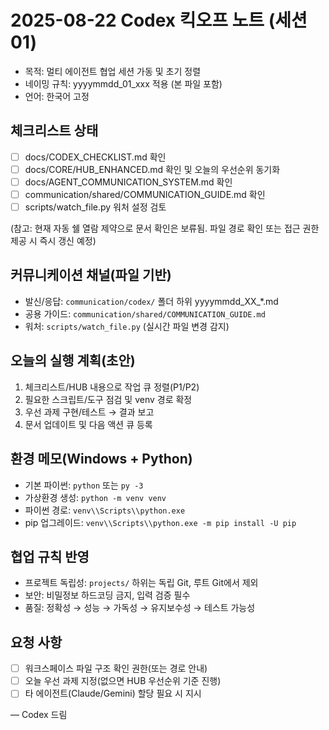 # 2025-08-22 Codex 킥오프 노트 (세션 01)

- 목적: 멀티 에이전트 협업 세션 가동 및 초기 정렬
- 네이밍 규칙: yyyymmdd_01_xxx 적용 (본 파일 포함)
- 언어: 한국어 고정

## 체크리스트 상태
- [ ] docs/CODEX_CHECKLIST.md 확인
- [ ] docs/CORE/HUB_ENHANCED.md 확인 및 오늘의 우선순위 동기화
- [ ] docs/AGENT_COMMUNICATION_SYSTEM.md 확인
- [ ] communication/shared/COMMUNICATION_GUIDE.md 확인
- [ ] scripts/watch_file.py 워처 설정 검토

(참고: 현재 자동 쉘 열람 제약으로 문서 확인은 보류됨. 파일 경로 확인 또는 접근 권한 제공 시 즉시 갱신 예정)

## 커뮤니케이션 채널(파일 기반)
- 발신/응답: `communication/codex/` 폴더 하위 yyyymmdd_XX_*.md
- 공용 가이드: `communication/shared/COMMUNICATION_GUIDE.md`
- 워처: `scripts/watch_file.py` (실시간 파일 변경 감지)

## 오늘의 실행 계획(초안)
1) 체크리스트/HUB 내용으로 작업 큐 정렬(P1/P2)  
2) 필요한 스크립트/도구 점검 및 venv 경로 확정  
3) 우선 과제 구현/테스트 → 결과 보고  
4) 문서 업데이트 및 다음 액션 큐 등록

## 환경 메모(Windows + Python)
- 기본 파이썬: `python` 또는 `py -3`
- 가상환경 생성: `python -m venv venv`
- 파이썬 경로: `venv\\Scripts\\python.exe`
- pip 업그레이드: `venv\\Scripts\\python.exe -m pip install -U pip`

## 협업 규칙 반영
- 프로젝트 독립성: `projects/` 하위는 독립 Git, 루트 Git에서 제외
- 보안: 비밀정보 하드코딩 금지, 입력 검증 필수
- 품질: 정확성 → 성능 → 가독성 → 유지보수성 → 테스트 가능성

## 요청 사항
- [ ] 워크스페이스 파일 구조 확인 권한(또는 경로 안내)
- [ ] 오늘 우선 과제 지정(없으면 HUB 우선순위 기준 진행)
- [ ] 타 에이전트(Claude/Gemini) 할당 필요 시 지시

— Codex 드림
